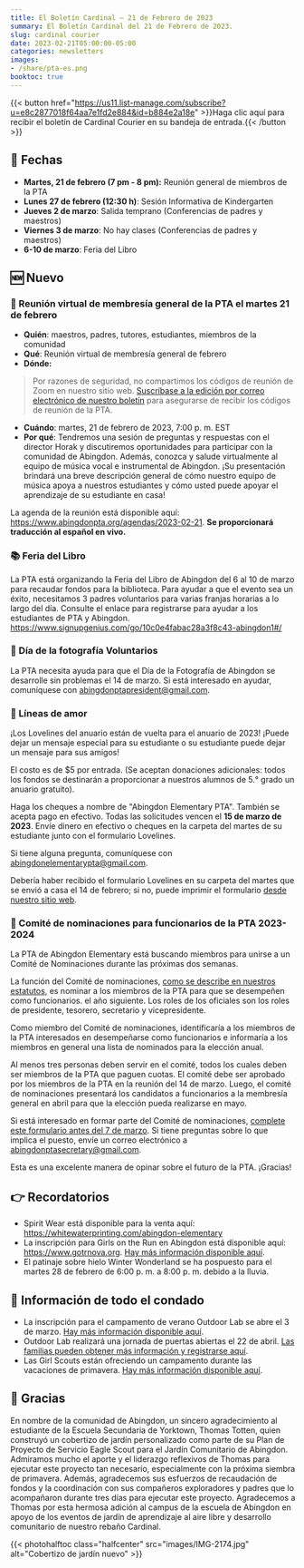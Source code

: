 ```yaml
---
title: El Boletín Cardinal — 21 de Febrero de 2023
summary: El Boletín Cardinal del 21 de Febrero de 2023.
slug: cardinal courier
date: 2023-02-21T05:00:00-05:00
categories: newsletters
images: 
- /share/pta-es.png
booktoc: true
---
```


{{< button href="https://us11.list-manage.com/subscribe?u=e8c2877018f64aa7e1fd2e884&id=b884e2a18e" >}}Haga clic aquí para recibir el boletín de Cardinal Courier en su bandeja de entrada.{{< /button >}}

## 📅 Fechas

- **Martes, 21 de febrero (7 pm - 8 pm):** Reunión general de miembros de la PTA
- **Lunes 27 de febrero (12:30 h)**: Sesión Informativa de Kindergarten
- **Jueves 2 de marzo**: Salida temprano (Conferencias de padres y maestros)
- **Viernes 3 de marzo**: No hay clases (Conferencias de padres y maestros)
- **6-10 de marzo**: Feria del Libro

## 🆕 Nuevo

### 👋 Reunión virtual de membresía general de la PTA el martes 21 de febrero

- **Quién**: maestros, padres, tutores, estudiantes, miembros de la comunidad
- **Qué**: Reunión virtual de membresía general de febrero
- **Dónde:**
> Por razones de seguridad, no compartimos los códigos de reunión de Zoom en nuestro sitio web. [Suscríbase a la edición por correo electrónico de nuestro boletín](https://us11.list-manage.com/subscribe?u=e8c2877018f64aa7e1fd2e884&id=b884e2a18e) para asegurarse de recibir los códigos de reunión de la PTA.
- **Cuándo**: martes, 21 de febrero de 2023, 7:00 p. m. EST
- **Por qué**: Tendremos una sesión de preguntas y respuestas con el director Horak y discutiremos oportunidades para participar con la comunidad de Abingdon. Además, conozca y salude virtualmente al equipo de música vocal e instrumental de Abingdon. ¡Su presentación brindará una breve descripción general de cómo nuestro equipo de música apoya a nuestros estudiantes y cómo usted puede apoyar el aprendizaje de su estudiante en casa!

La agenda de la reunión está disponible aquí: https://www.abingdonpta.org/agendas/2023-02-21. **Se proporcionará traducción al español en vivo.**

### 📚 Feria del Libro

La PTA está organizando la Feria del Libro de Abingdon del 6 al 10 de marzo para recaudar fondos para la biblioteca. Para ayudar a que el evento sea un éxito, necesitamos 3 padres voluntarios para varias franjas horarias a lo largo del día. Consulte el enlace para registrarse para ayudar a los estudiantes de PTA y Abingdon. https://www.signupgenius.com/go/10c0e4fabac28a3f8c43-abingdon1#/

### 📸 Día de la fotografía Voluntarios

La PTA necesita ayuda para que el Día de la Fotografía de Abingdon se desarrolle sin problemas el 14 de marzo. Si está interesado en ayudar, comuníquese con abingdonptapresident@gmail.com.

### 💌 Líneas de amor

¡Los Lovelines del anuario están de vuelta para el anuario de 2023! ¡Puede dejar un mensaje especial para su estudiante o su estudiante puede dejar un mensaje para sus amigos!

El costo es de $5 por entrada. (Se aceptan donaciones adicionales: todos los fondos se destinarán a proporcionar a nuestros alumnos de 5.° grado un anuario gratuito).

Haga los cheques a nombre de "Abingdon Elementary PTA". También se acepta pago en efectivo. Todas las solicitudes vencen el **15 de marzo de 2023**. Envíe dinero en efectivo o cheques en la carpeta del martes de su estudiante junto con el formulario Lovelines.

Si tiene alguna pregunta, comuníquese con abingdonelementarypta@gmail.com.

Debería haber recibido el formulario Lovelines en su carpeta del martes que se envió a casa el 14 de febrero; si no, puede imprimir el formulario [desde nuestro sitio web](/2023/02/14/lovelines/ ).

### 🙋 Comité de nominaciones para funcionarios de la PTA 2023-2024

La PTA de Abingdon Elementary está buscando miembros para unirse a un Comité de Nominaciones durante las próximas dos semanas.

La función del Comité de nominaciones, [como se describe en nuestros estatutos](/bylaws/#article-5-officers-and-their-election), es nominar a los miembros de la PTA para que se desempeñen como funcionarios. el año siguiente. Los roles de los oficiales son los roles de presidente, tesorero, secretario y vicepresidente.

Como miembro del Comité de nominaciones, identificaría a los miembros de la PTA interesados en desempeñarse como funcionarios e informaría a los miembros en general una lista de nominados para la elección anual.

Al menos tres personas deben servir en el comité, todos los cuales deben ser miembros de la PTA que paguen cuotas. El comité debe ser aprobado por los miembros de la PTA en la reunión del 14 de marzo. Luego, el comité de nominaciones presentará los candidatos a funcionarios a la membresía general en abril para que la elección pueda realizarse en mayo.

Si está interesado en formar parte del Comité de nominaciones, [complete este formulario antes del 7 de marzo](https://docs.google.com/forms/d/e/1FAIpQLSf9PdHN9R_Wcu1n7hXxdEDl2KCrcZEY4uc6BzfDw_V_j3HMzQ/viewform?usp=sf_link). Si tiene preguntas sobre lo que implica el puesto, envíe un correo electrónico a abingdonptasecretary@gmail.com.

Esta es una excelente manera de opinar sobre el futuro de la PTA. ¡Gracias!

## 👉 Recordatorios

- Spirit Wear está disponible para la venta aquí: https://whitewaterprinting.com/abingdon-elementary
- La inscripción para Girls on the Run en Abingdon está disponible aquí: https://www.gotrnova.org. [Hay más información disponible aquí](/2023/02/06/girls-on-the-run/).
- El patinaje sobre hielo Winter Wonderland se ha pospuesto para el martes 28 de febrero de 6:00 p. m. a 8:00 p. m. debido a la lluvia.

## 🏢 Información de todo el condado

- La inscripción para el campamento de verano Outdoor Lab se abre el 3 de marzo. [Hay más información disponible aquí](https://outdoorlab.org/2023/02/summer-camp-2023-registration-opens-mar-3/).
- Outdoor Lab realizará una jornada de puertas abiertas el 22 de abril. [Las familias pueden obtener más información y registrarse aquí](https://outdoorlab.org/2023/02/open-house-sat-april-22-earth-day/).
- Las Girl Scouts están ofreciendo un campamento durante las vacaciones de primavera. [Hay más información disponible aquí](/2023/02/14/girl-scout-camp/).

## 🙏 Gracias

En nombre de la comunidad de Abingdon, un sincero agradecimiento al estudiante de la Escuela Secundaria de Yorktown, Thomas Totten, quien construyó un cobertizo de jardín personalizado como parte de su Plan de Proyecto de Servicio Eagle Scout para el Jardín Comunitario de Abingdon. Admiramos mucho el aporte y el liderazgo reflexivos de Thomas para ejecutar este proyecto tan necesario, especialmente con la próxima siembra de primavera. Además, agradecemos sus esfuerzos de recaudación de fondos y la coordinación con sus compañeros exploradores y padres que lo acompañaron durante tres días para ejecutar este proyecto. Agradecemos a Thomas por esta hermosa adición al campus de la escuela de Abingdon en apoyo de los eventos de jardín de aprendizaje al aire libre y desarrollo comunitario de nuestro rebaño Cardinal.

{{< photohalftoc class="halfcenter" src="images/IMG-2174.jpg" alt="Cobertizo de jardín nuevo" >}}